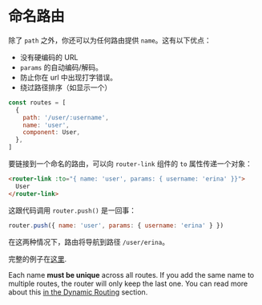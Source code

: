 # 命名路由

<VueSchoolLink
  href="https://vueschool.io/lessons/named-routes"
  title="Learn about the named routes"
/>

除了 `path` 之外，你还可以为任何路由提供 `name`。这有以下优点：

- 没有硬编码的 URL
- `params` 的自动编码/解码。
- 防止你在 url 中出现打字错误。
- 绕过路径排序（如显示一个）

```js
const routes = [
  {
    path: '/user/:username',
    name: 'user',
    component: User,
  },
]
```

要链接到一个命名的路由，可以向 `router-link` 组件的 `to` 属性传递一个对象：

```html
<router-link :to="{ name: 'user', params: { username: 'erina' }}">
  User
</router-link>
```

这跟代码调用 `router.push()` 是一回事：

```js
router.push({ name: 'user', params: { username: 'erina' } })
```

在这两种情况下，路由将导航到路径 `/user/erina`。

完整的例子在[这里](https://github.com/vuejs/vue-router/blob/dev/examples/named-routes/app.js).

<!-- TODO: translation -->

Each name **must be unique** across all routes. If you add the same name to multiple routes, the router will only keep the last one. You can read more about this [in the Dynamic Routing](../advanced/dynamic-routing.md#Removing-routes) section.
